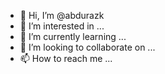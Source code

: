- 👋 Hi, I’m @abdurazk
- 👀 I’m interested in ...
- 🌱 I’m currently learning ...
- 💞️ I’m looking to collaborate on ...
- 📫 How to reach me ...

<!---
abdurazk/abdurazk is a ✨ special ✨ repository because its `README.md` (this file) appears on your GitHub profile.
You can click the Preview link to take a look at your changes.
--->
